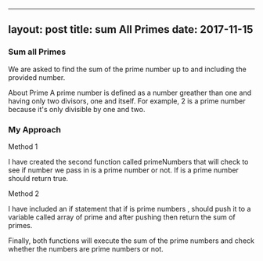 
---
layout: post
title: sum All Primes
date: 2017-11-15
---

###  Sum all Primes

We are asked to find the sum of the prime number up to and including the provided number.

About Prime
A prime number is defined as a number greather than one and having
only two divisors, one and itself. For example, 2 is a prime number because it's only divisible  by one and two.


### My Approach

Method 1

I have created the second  function called primeNumbers that will  check to see if number we pass in is a prime number  or not. 
If is a prime number should return true.


Method 2

I have included an if statement that if is prime numbers , should
push it to a variable called array of prime and after pushing then 
return the sum of primes.

Finally, both functions will execute the sum of the prime numbers 
and check whether the numbers are prime numbers or not. 





